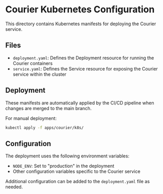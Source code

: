 # Courier Kubernetes Configuration

This directory contains Kubernetes manifests for deploying the Courier service.

## Files

- `deployment.yaml`: Defines the Deployment resource for running the Courier containers
- `service.yaml`: Defines the Service resource for exposing the Courier service within the cluster

## Deployment

These manifests are automatically applied by the CI/CD pipeline when changes are merged to the main branch.

For manual deployment:

```bash
kubectl apply -f apps/courier/k8s/
```

## Configuration

The deployment uses the following environment variables:

- `NODE_ENV`: Set to "production" in the deployment
- Other configuration variables specific to the Courier service

Additional configuration can be added to the `deployment.yaml` file as needed. 